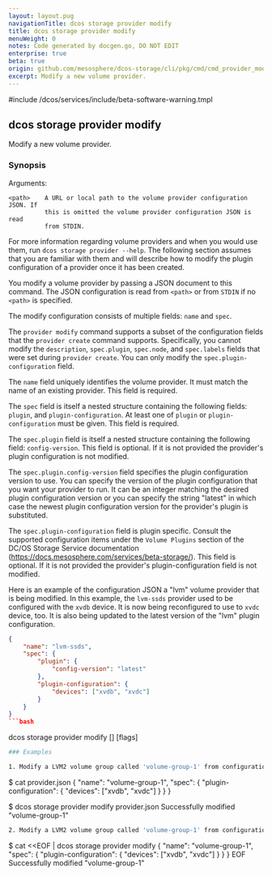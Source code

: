 ```yaml
---
layout: layout.pug
navigationTitle: dcos storage provider modify
title: dcos storage provider modify
menuWeight: 0
notes: Code generated by docgen.go, DO NOT EDIT
enterprise: true
beta: true
origin: github.com/mesosphere/dcos-storage/cli/pkg/cmd/cmd_provider_modify.go
excerpt: Modify a new volume provider.
---
```

#include /dcos/services/include/beta-software-warning.tmpl

## dcos storage provider modify

Modify a new volume provider.

### Synopsis

Arguments:

    <path>    A URL or local path to the volume provider configuration JSON. If
              this is omitted the volume provider configuration JSON is read
              from STDIN.

For more information regarding volume providers and when you would use them, run
`dcos storage provider --help`. The following section assumes that you are
familiar with them and will describe how to modify the plugin configuration of
a provider once it has been created.

You modify a volume provider by passing a JSON document to this command. The
JSON configuration is read from `<path>` or from `STDIN` if no `<path>` is
specified.

The modify configuration consists of multiple fields: `name` and `spec`.

The `provider modify` command supports a subset of the configuration fields
that the `provider create` command supports. Specifically, you cannot modify
the `description`, `spec.plugin`, `spec.node`, and `spec.labels` fields that
were set during `provider create`. You can only modify the
`spec.plugin-configuration` field.

The `name` field uniquely identifies the volume provider. It must match the
name of an existing provider. This field is required.

The `spec` field is itself a nested structure containing the following fields:
`plugin`, and `plugin-configuration`. At least one of `plugin` or
`plugin-configuration` must be given. This field is required.

The `spec.plugin` field is itself a nested structure containing the following
field: `config-version`. This field is optional. If it is not provided the
provider's plugin configuration is not modified.

The `spec.plugin.config-version` field specifies the plugin configuration
version to use. You can specify the version of the plugin configuration that
you want your provider to run. It can be an integer matching the desired plugin
configuration version or you can specify the string "latest" in which case the
newest plugin configuration version for the provider's plugin is substituted.

The `spec.plugin-configuration` field is plugin specific. Consult the supported
configuration items under the `Volume Plugins` section of the DC/OS Storage
Service documentation (<https://docs.mesosphere.com/services/beta-storage/>).
This field is optional. If it is not provided the provider's
plugin-configuration field is not modified.

Here is an example of the configuration JSON a "lvm" volume provider that is
being modified. In this example, the `lvm-ssds` provider used to be configured
with the `xvdb` device. It is now being reconfigured to use to `xvdc` device,
too. It is also being updated to the latest version of the "lvm" plugin
configuration.

```json
{
    "name": "lvm-ssds",
    "spec": {
        "plugin": {
            "config-version": "latest"
        },
        "plugin-configuration": {
            "devices": ["xvdb", "xvdc"]
        }
    }
}
```bash
```
dcos storage provider modify [<path>] [flags]
```bash
### Examples

1. Modify a LVM2 volume group called 'volume-group-1' from configuration in a local file called 'provider.json':
```

$ cat provider.json
{
    "name": "volume-group-1",
    "spec": {
        "plugin-configuration": {
            "devices": ["xvdb", "xvdc"]
        }
    }
}

$ dcos storage provider modify provider.json
Successfully modified "volume-group-1"

```bash
2. Modify a LVM2 volume group called 'volume-group-1' from configuration passed on stdin:
```

$ cat <<EOF | dcos storage provider modify
{
    "name": "volume-group-1",
    "spec": {
        "plugin-configuration": {
            "devices": ["xvdb", "xvdc"]
        }
    }
}
EOF
Successfully modified "volume-group-1"
